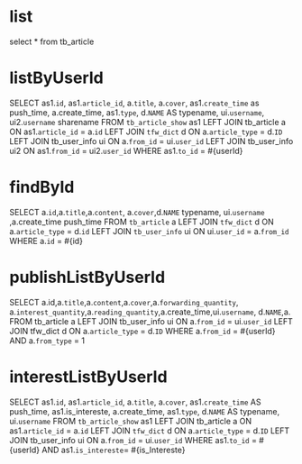 list
===
select * from tb_article

listByUserId
============
SELECT 
	as1.`id`,
	as1.`article_id`,
	a.`title`,
	a.`cover`,
	as1.`create_time` as push_time,
	a.create_time,
	as1.`type`,
    d.`NAME` AS typename,
	ui.`username`,
	ui2.`username` sharename
FROM 
	`tb_article_show` as1 
LEFT JOIN 
	tb_article a 
ON 
	as1.`article_id` = a.`id`
LEFT JOIN
	`tfw_dict` d
ON
	a.`article_type` = d.`ID`
LEFT JOIN
	tb_user_info ui 
ON 
	a.`from_id` = ui.`user_id`
LEFT JOIN
    	tb_user_info ui2 
    ON 
    	as1.`from_id` = ui2.`user_id`
WHERE
	as1.`to_id` = #{userId}
	
findById
========
SELECT a.`id`,a.`title`,a.`content`, a.`cover`,d.`NAME` typename, ui.`username` ,a.create_time push_time
FROM `tb_article` a 
LEFT JOIN `tfw_dict` d ON a.`article_type` = d.`id`
LEFT JOIN `tb_user_info` ui ON ui.`user_id` = a.`from_id`
WHERE a.`id` = #{id}

publishListByUserId
===================
SELECT a.id,a.`title`,a.`content`,a.`cover`,a.`forwarding_quantity`,
a.`interest_quantity`,a.`reading_quantity`,a.create_time,ui.`username`,
d.`NAME`,a.
FROM tb_article a 
LEFT JOIN tb_user_info ui 
ON a.`from_id` = ui.`user_id` 
LEFT JOIN tfw_dict d
ON a.`article_type` = d.`ID`
WHERE a.`from_id` = #{userId} AND a.`from_type` = 1

interestListByUserId
====================
SELECT 
	as1.`id`,
	as1.`article_id`,
	a.`title`,
	a.`cover`,
	as1.`create_time` AS push_time,
	as1.is_intereste,
	a.create_time,
	as1.`type`,
    d.`NAME` AS typename,
	ui.`username`
FROM 
	`tb_article_show` as1 
LEFT JOIN 
	tb_article a 
ON 
	as1.`article_id` = a.`id`
LEFT JOIN
	`tfw_dict` d
ON
	a.`article_type` = d.`ID`
LEFT JOIN
	tb_user_info ui 
ON 
	a.`from_id` = ui.`user_id`
WHERE
	as1.`to_id` = #{userId}
AND
	as1.`is_intereste`= #{is_Intereste}